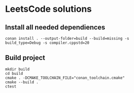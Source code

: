 # LeetsCode solutions

## Install all needed dependiences

`conan install . --output-folder=build --build=missing -s build_type=Debug -s compiler.cppstd=20`

## Build project

```
mkdir build
cd build
cmake . -DCMAKE_TOOLCHAIN_FILE="conan_toolchain.cmake"
cmake --build .
ctest
```
